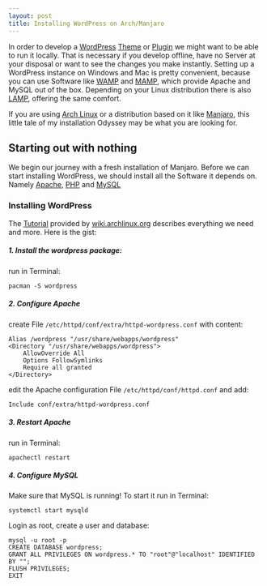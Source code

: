 ```yaml
---
layout: post
title: Installing WordPress on Arch/Manjaro
---
```


In order to develop a [WordPress](https://wordpress.org/) 
[Theme](https://codex.wordpress.org/Theme_Development) or 
[Plugin](https://codex.wordpress.org/Writing_a_Plugin) 
we might want to be able to run it locally. 
That is necessary if you develop offline, have no Server at your disposal or 
want to see the changes you make instantly. 
Setting up a WordPress instance on Windows and Mac is pretty convenient, 
because you can use Software like [WAMP]() 
and [MAMP](), 
which provide Apache and MySQL out of the box.
Depending on your Linux distribution there is also [LAMP](), 
offering the same comfort.

If you are using [Arch Linux]() or a distribution based on it like 
[Manjaro](https://manjaro.org/), 
this little tale of my installation Odyssey may be what you are looking for. 

## Starting out with nothing
We begin our journey with a fresh installation of Manjaro. 
Before we can start installing WordPress, we should install all the Software it depends on.
Namely [Apache](/installing-apache-on-arch-manjaro/), 
[PHP](/installing-php-for-apache-on-arch-manjaro/) and 
[MySQL](/installing-mysql-for-apache-on-arch-manjaro/) 


### Installing WordPress
The [Tutorial](https://wiki.archlinux.org/index.php/Wordpress) 
provided by  [wiki.archlinux.org](https://wiki.archlinux.org) 
describes everything we need and more. Here is the gist:

##### 1. Install the wordpress package:
run  in Terminal:

    pacman -S wordpress
    
##### 2. Configure Apache
create File `/etc/httpd/conf/extra/httpd-wordpress.conf` with content:

    Alias /wordpress "/usr/share/webapps/wordpress"
    <Directory "/usr/share/webapps/wordpress">
    	AllowOverride All
    	Options FollowSymlinks
    	Require all granted
    </Directory>
    
edit the Apache configuration File `/etc/httpd/conf/httpd.conf` and add:

    Include conf/extra/httpd-wordpress.conf
    
##### 3. Restart Apache
run in Terminal:

    apachectl restart

##### 4. Configure MySQL
Make sure that MySQL is running!
To start it run in Terminal:

    systemctl start mysqld

Login as root, create a user and database:

    mysql -u root -p
    CREATE DATABASE wordpress;
    GRANT ALL PRIVILEGES ON wordpress.* TO "root"@"localhost" IDENTIFIED BY "";
    FLUSH PRIVILEGES;
    EXIT